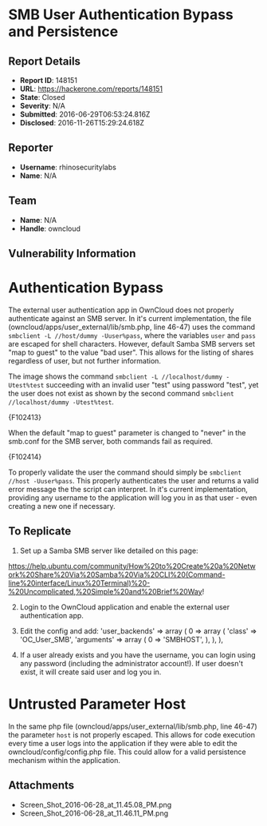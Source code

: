 # SMB User Authentication Bypass and Persistence

## Report Details
- **Report ID**: 148151
- **URL**: https://hackerone.com/reports/148151
- **State**: Closed
- **Severity**: N/A
- **Submitted**: 2016-06-29T06:53:24.816Z
- **Disclosed**: 2016-11-26T15:29:24.618Z

## Reporter
- **Username**: rhinosecuritylabs
- **Name**: N/A

## Team
- **Name**: N/A
- **Handle**: owncloud

## Vulnerability Information
Authentication Bypass
==================

The external user authentication app in OwnCloud does not properly authenticate against an SMB server. In it's current implementation, the file (owncloud/apps/user_external/lib/smb.php, line 46-47) uses the command `smbclient -L //host/dummy -Uuser%pass`, where the variables `user` and `pass` are escaped for shell characters. However, default Samba SMB servers set "map to guest" to the value "bad user". This allows for the listing of shares regardless of user, but not further information. 

The image shows the command `smbclient -L //localhost/dummy -Utest%test` succeeding with an invalid user "test" using password "test", yet the user does not exist as shown by the second command `smbclient //localhost/dummy -Utest%test`.

{F102413}

When the default "map to guest" parameter is changed to "never" in the smb.conf for the SMB server, both commands fail as required.

{F102414}

To properly validate the user the command should simply be `smbclient //host -Uuser%pass`. This properly authenticates the user and returns a valid error message the the script can interpret. In it's current implementation, providing any username to the application will log you in as that user - even creating a new one if necessary.

To Replicate
------------------
1. Set up a Samba SMB server like detailed on this page:

https://help.ubuntu.com/community/How%20to%20Create%20a%20Network%20Share%20Via%20Samba%20Via%20CLI%20(Command-line%20interface/Linux%20Terminal)%20-%20Uncomplicated,%20Simple%20and%20Brief%20Way!

2. Login to the OwnCloud application and enable the external user authentication app.

3. Edit the config and add:
'user_backends' => 
  array (
    0 => 
    array (
      'class' => 'OC_User_SMB',
      'arguments' => 
      array (
        0 => 'SMBHOST',
      ),
    ),
  ),

3. If a user already exists and you have the username, you can login using any password (including the administrator account!). If user doesn't exist, it will create said user and log you in.


Untrusted Parameter Host
======================

In the same php file (owncloud/apps/user_external/lib/smb.php, line 46-47) the parameter `host` is not properly escaped. This allows for code execution every time a user logs into the application if they were able to edit the owncloud/config/config.php file. This could allow for a valid persistence mechanism within the application.

## Attachments
- Screen_Shot_2016-06-28_at_11.45.08_PM.png
- Screen_Shot_2016-06-28_at_11.46.11_PM.png
